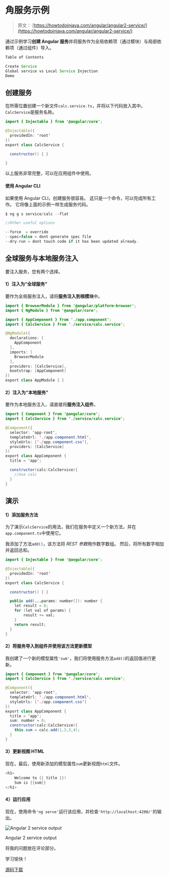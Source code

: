 # 角服务示例

> 原文： [https://howtodoinjava.com/angular/angular2-service/](https://howtodoinjava.com/angular/angular2-service/)

通过示例学习**创建 Angular 服务**并将服务作为全局依赖项（通过模块）与局部依赖项（通过组件）导入。

```java
Table of Contents

Create Service
Global service vs Local Service Injection
Demo
```

## 创建服务

在所需位置创建一个新文件`calc.service.ts`，并将以下代码放入其中。 `CalcService`是服务名称。

```java
import { Injectable } from '@angular/core';

@Injectable({
  providedIn: 'root'
})
export class CalcService {

  constructor() { }

}

```

以上服务非常完整，可以在应用组件中使用。

#### 使用 Angular CLI

如果使用 Angular CLI，创建服务很容易。 这只是一个命令，可以完成所有工作。 它将像上面的示例一样生成服务代码。

```java
$ ng g s service/calc --flat 

//Other useful options

--force  = override
--spec=false = dont generate spec file
--dry-run = dont touch code if it has been updated already.

```

## 全球服务与本地服务注入

要注入服务，您有两个选择。

#### 1）注入为“全球服务”

要作为全局服务注入，请将**服务注入到根模块**中。

```java
import { BrowserModule } from '@angular/platform-browser';
import { NgModule } from '@angular/core';

import { AppComponent } from './app.component';
import { CalcService } from './service/calc.service';

@NgModule({
  declarations: [
    AppComponent
  ],
  imports: [
    BrowserModule
  ],
  providers: [CalcService],
  bootstrap: [AppComponent]
})
export class AppModule { }

```

#### 2）注入为“本地服务”

要作为本地服务注入，请直接将**服务注入组件**。

```java
import { Component } from '@angular/core';
import { CalcService } from './service/calc.service';

@Component({
  selector: 'app-root',
  templateUrl: './app.component.html',
  styleUrls: ['./app.component.css'],
  providers: [CalcService]
})
export class AppComponent {
  title = 'app';

  constructor(calc:CalcService){
   	//Use calc
  }
}

```

## 演示

#### 1）添加服务方法

为了演示`CalcService`的用法，我们在服务中定义一个新方法，并在`app.component.ts`中使用它。

我添加了方法`add()`，该方法将 *REST 参数*用作数字数组。 然后，将所有数字相加并返回总和。

```java
import { Injectable } from '@angular/core';

@Injectable({
  providedIn: 'root'
})
export class CalcService {

  constructor() { }

  public add(...params: number[]): number {
    let result = 0;
    for (let val of params) {
        result += val;
    }
    return result;
  }
}

```

#### 2）将服务导入到组件并使用该方法更新模型

我创建了一个新的模型属性`'sum'`，我们将使用服务方法`add()`的返回值进行更新。

```java
import { Component } from '@angular/core';
import { CalcService } from './service/calc.service';

@Component({
  selector: 'app-root',
  templateUrl: './app.component.html',
  styleUrls: ['./app.component.css']
})
export class AppComponent {
  title = 'app';
  sum: number = 0;
  constructor(calc:CalcService){
    this.sum = calc.add(1,2,3,4);
  }
}

```

#### 3）更新视图 HTML

现在，最后，使用新添加的模型属性`sum`更新视图`html`文件。

```java
<h1>
	Welcome to {{ title }}!
	Sum is {{sum}}
</h1>

```

#### 4）运行应用

现在，使用命令`'ng serve'`运行该应用，并检查`'http://localhost:4200/'`的输出。

![Angular 2 service output](img/36e79201fe5ce97c3c7e8bb3b815a8a0.png)

Angular 2 service output



将我的问题放在评论部分。

学习愉快！

[源码下载](https://howtodoinjava.com/wp-content/downloads/angular2-service.zip)
